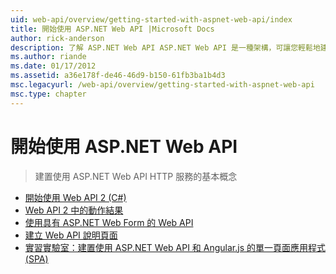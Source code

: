 ```yaml
---
uid: web-api/overview/getting-started-with-aspnet-web-api/index
title: 開始使用 ASP.NET Web API |Microsoft Docs
author: rick-anderson
description: 了解 ASP.NET Web API ASP.NET Web API 是一種架構，可讓您輕鬆地建置 HTTP 服務並擴及各種用戶端，包括瀏覽器...
ms.author: riande
ms.date: 01/17/2012
ms.assetid: a36e178f-de46-46d9-b150-61fb3ba1b4d3
msc.legacyurl: /web-api/overview/getting-started-with-aspnet-web-api
msc.type: chapter
---
```

<a name="getting-started-with-aspnet-web-api"></a>開始使用 ASP.NET Web API
====================
> 建置使用 ASP.NET Web API HTTP 服務的基本概念


- [開始使用 Web API 2 (C#)](tutorial-your-first-web-api.md)
- [Web API 2 中的動作結果](action-results.md)
- [使用具有 ASP.NET Web Form 的 Web API](using-web-api-with-aspnet-web-forms.md)
- [建立 Web API 說明頁面](creating-api-help-pages.md)
- [實習實驗室：建置使用 ASP.NET Web API 和 Angular.js 的單一頁面應用程式 (SPA)](build-a-single-page-application-spa-with-aspnet-web-api-and-angularjs.md)
